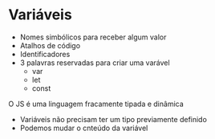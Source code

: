 # Variáveis

* Nomes simbólicos para receber algum valor
* Atalhos de código
* Identificadores
* 3 palavras reservadas para criar uma varável
    * var
    * let
    * const

O JS é uma linguagem fracamente tipada e dinâmica
- Variáveis não precisam ter um tipo previamente definido
- Podemos mudar o cnteúdo da variável

